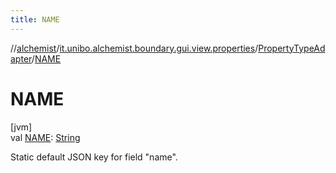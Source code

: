 ```yaml
---
title: NAME
---
```

//[alchemist](../../../index.html)/[it.unibo.alchemist.boundary.gui.view.properties](../index.html)/[PropertyTypeAdapter](index.html)/[NAME](-n-a-m-e.html)



# NAME



[jvm]\
val [NAME](-n-a-m-e.html): [String](https://docs.oracle.com/javase/8/docs/api/java/lang/String.html)



Static default JSON key for field "name".




